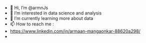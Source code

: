 - 👋 Hi, I’m @armnJs
- 👀 I’m interested in data science and analysis
- 🌱 I’m currently learning more about data
- 📫 How to reach me :
- https://www.linkedin.com/in/armaan-mangaonkar-88620a298/
- 

